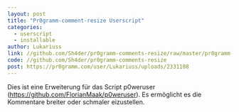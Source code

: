 ```yaml
---
layout: post
title: "Pr0gramm-comment-resize Userscript"
categories:
  - userscript
  - installable
author: Lukariuss
link: //github.com/Sh4der/pr0gramm-comments-resize/raw/master/pr0gramm-comments-resize.user.js
code: //github.com/Sh4der/pr0gramm-comments-resize
post: https://pr0gramm.com/user/Lukariuss/uploads/2331108
---
```


Dies ist eine Erweiterung für das Script p0weruser (https://github.com/FlorianMaak/p0weruser).
Es ermöglicht es die Kommentare breiter oder schmaler eizustellen.
